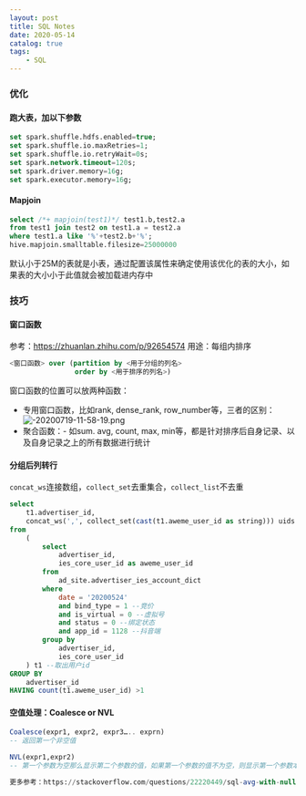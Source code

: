 ```yaml
---
layout: post
title: SQL Notes
date: 2020-05-14
catalog: true
tags:
    - SQL
---
```


### 优化
#### 跑大表，加以下参数
```sql
set spark.shuffle.hdfs.enabled=true;
set spark.shuffle.io.maxRetries=1;
set spark.shuffle.io.retryWait=0s;
set spark.network.timeout=120s;
set spark.driver.memory=16g;
set spark.executor.memory=16g;
```

#### Mapjoin
```sql
select /*+ mapjoin(test1)*/ test1.b,test2.a 
from test1 join test2 on test1.a = test2.a 
where test1.a like '%'+test2.b+'%';  
hive.mapjoin.smalltable.filesize=25000000
```
默认小于25M的表就是小表，通过配置该属性来确定使用该优化的表的大小，如果表的大小小于此值就会被加载进内存中

### 技巧

#### 窗口函数
参考：https://zhuanlan.zhihu.com/p/92654574
用途：每组内排序

```sql
<窗口函数> over (partition by <用于分组的列名>
                order by <用于排序的列名>)
```
窗口函数的位置可以放两种函数：
- 专用窗口函数，比如rank, dense_rank, row_number等，三者的区别：![-20200719-11-58-19.png](https://blog-data.oss-cn-beijing.aliyuncs.com/img/-20200719-11-58-19.png)
- 聚合函数：- 如sum. avg, count, max, min等，都是针对排序后自身记录、以及自身记录之上的所有数据进行统计

#### 分组后列转行
`concat_ws`连接数组，`collect_set`去重集合，`collect_list`不去重
```sql
select
    t1.advertiser_id,
    concat_ws(',', collect_set(cast(t1.aweme_user_id as string))) uids
from
    (
        select
            advertiser_id,
            ies_core_user_id as aweme_user_id        
        from
            ad_site.advertiser_ies_account_dict
        where
            date = '20200524'
            and bind_type = 1 --竞价
            and is_virtual = 0 --虚拟号
            and status = 0 --绑定状态
            and app_id = 1128 --抖音端
        group by
            advertiser_id,
            ies_core_user_id
    ) t1 --取出用户id
GROUP BY
    advertiser_id
HAVING count(t1.aweme_user_id) >1
```

#### 空值处理：Coalesce or NVL
```sql
Coalesce(expr1, expr2, expr3….. exprn)
-- 返回第一个非空值

NVL(expr1,expr2)
-- 第一个参数为空那么显示第二个参数的值，如果第一个参数的值不为空，则显示第一个参数本来的值。

更多参考：https://stackoverflow.com/questions/22220449/sql-avg-with-null-values
```